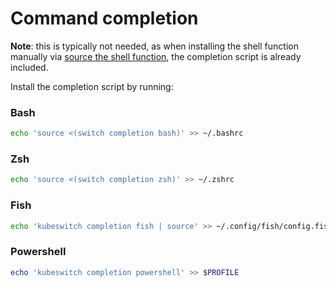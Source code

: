 # Command completion 

**Note**: this is typically not needed, as when installing the shell function manually via [source the shell function](#source-the-shell-function), the completion script is already included.

Install the completion script by running:

### Bash

```sh
echo 'source <(switch completion bash)' >> ~/.bashrc
```
### Zsh
```sh
echo 'source <(switch completion zsh)' >> ~/.zshrc
```
### Fish
```sh
echo 'kubeswitch completion fish | source' >> ~/.config/fish/config.fish
```

### Powershell
```powershell
echo 'kubeswitch completion powershell' >> $PROFILE
```

